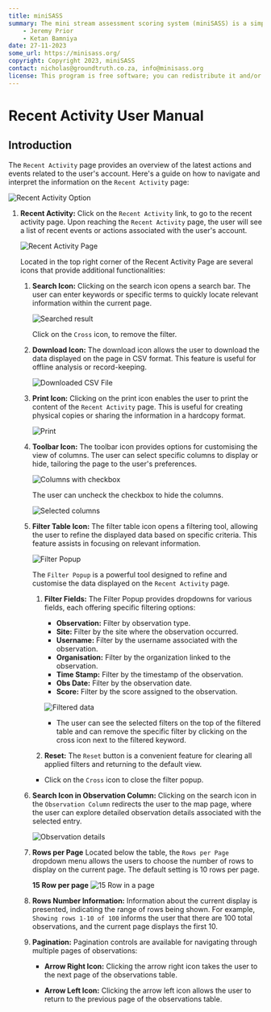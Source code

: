 ```yaml
---
title: miniSASS
summary: The mini stream assessment scoring system (miniSASS) is a simple and accessible citizen science tool for monitoring the water quality and health of stream and river systems. You collect a sample of aquatic macroinvertebrates (small, but large enough to see animals with no internal skeletons) from a site in a stream or river. The community of these aquatic macroinvertebrates present then tells you about the water quality and health of the stream or river based on the concept that different groups of aquatic macroinvertebrates have different tolerances and sensitivities to disturbance and pollution.
    - Jeremy Prior
    - Ketan Bamniya
date: 27-11-2023
some_url: https://minisass.org/
copyright: Copyright 2023, miniSASS
contact: nicholas@groundtruth.co.za, info@minisass.org
license: This program is free software; you can redistribute it and/or modify it under the terms of the GNU Affero General Public License as published by the Free Software Foundation; either version 3 of the License, or (at your option) any later version.
---
```


# Recent Activity User Manual

## Introduction

The `Recent Activity` page provides an overview of the latest actions and events related to the user's account. Here's a guide on how to navigate and interpret the information on the `Recent Activity` page:

![Recent Activity Option](./img/recent-activity-1.png)

1. **Recent Activity:** Click on the `Recent Activity` link, to go to the recent activity page. Upon reaching the `Recent Activity` page, the user will see a list of recent events or actions associated with the user's account.

    ![Recent Activity Page](./img/recent-activity-2.png)

    Located in the top right corner of the Recent Activity Page are several icons that provide additional functionalities:

    1. **Search Icon:** Clicking on the search icon opens a search bar. The user can enter keywords or specific terms to quickly locate relevant information within the current page.

        ![Searched result](./img/recent-activity-3.png)

        Click on the `Cross` icon, to remove the filter.

    2. **Download Icon:** The download icon allows the user to download the data displayed on the page in CSV format. This feature is useful for offline analysis or record-keeping.

        ![Downloaded CSV File](./img/recent-activity-4.png)

    3. **Print Icon:** Clicking on the print icon enables the user to print the content of the `Recent Activity` page. This is useful for creating physical copies or sharing the information in a hardcopy format.

        ![Print](./img/recent-activity-5.png)

    4. **Toolbar Icon:** The toolbar icon provides options for customising the view of columns. The user can select specific columns to display or hide, tailoring the page to the user's preferences.

        ![Columns with checkbox](./img/recent-activity-6.png)

        The user can uncheck the checkbox to hide the columns.

        ![Selected columns](./img/recent-activity-7.png)

    5. **Filter Table Icon:** The filter table icon opens a filtering tool, allowing the user to refine the displayed data based on specific criteria. This feature assists in focusing on relevant information.

        ![Filter Popup](./img/recent-activity-7.png)

        The `Filter Popup` is a powerful tool designed to refine and customise the data displayed on the `Recent Activity` page.

        1. **Filter Fields:** The Filter Popup provides dropdowns for various fields, each offering specific filtering options:

            - **Observation:** Filter by observation type.
            - **Site:** Filter by the site where the observation occurred.
            - **Username:** Filter by the username associated with the observation.
            - **Organisation:** Filter by the organization linked to the observation.
            - **Time Stamp:** Filter by the timestamp of the observation.
            - **Obs Date:** Filter by the observation date.
            - **Score:** Filter by the score assigned to the observation.

            ![Filtered data](./img/recent-activity-9.png)

            - The user can see the selected filters on the top of the filtered table and can remove the specific filter by clicking on the cross icon next to the filtered keyword.

        2. **Reset:** The `Reset` button is a convenient feature for clearing all applied filters and returning to the default view.

        - Click on the `Cross` icon to close the filter popup.

    6. **Search Icon in Observation Column:** Clicking on the search icon in the `Observation Column` redirects the user to the map page, where the user can explore detailed observation details associated with the selected entry.

        ![Observation details](./img/recent-activity-10.png)

    7. **Rows per Page** Located below the table, the `Rows per Page` dropdown menu allows the users to choose the number of rows to display on the current page. The default setting is 10 rows per page.

        **15 Row per page**
        ![15 Row in a page](./img/recent-activity-11.png)

    8. **Rows Number Information:** Information about the current display is presented, indicating the range of rows being shown. For example, `Showing rows 1-10 of 100` informs the user that there are 100 total observations, and the current page displays the first 10.

    9. **Pagination:** Pagination controls are available for navigating through multiple pages of observations:

        - **Arrow Right Icon:** Clicking the arrow right icon takes the user to the next page of the observations table.

        - **Arrow Left Icon:** Clicking the arrow left icon allows the user to return to the previous page of the observations table.
